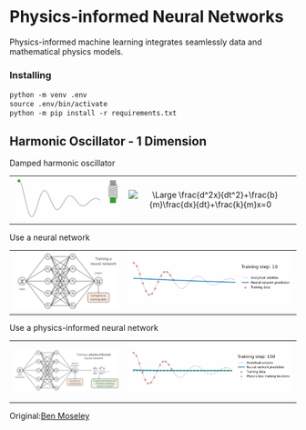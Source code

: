 # Physics-informed Neural Networks
Physics-informed machine learning integrates seamlessly data and mathematical physics models.

### Installing
```
python -m venv .env
source .env/bin/activate
python -m pip install -r requirements.txt
```

## Harmonic Oscillator - 1 Dimension

Damped harmonic oscillator

<div align="center">
  <table>
    <tr>
      <td align="center" valign="middle">
        <img src="src/03.Harmonic-oscillator/figures/oscillator.gif" width="350">
      </td>
      <td align="center" valign="middle">
          <img src="https://latex.codecogs.com/svg.latex?\Large&space;\dpi{150}\bg{white}\frac{d^2x}{dt^2}+\frac{b}{m}\frac{dx}{dt}+\frac{k}{m}x=0" alt="\Large \frac{d^2x}{dt^2}+\frac{b}{m}\frac{dx}{dt}+\frac{k}{m}x=0">
      </td>
    </tr>
  </table>
</div>

Use a neural network

<div align="center">
  <table>
    <tr>
      <td align="center" valign="middle">
        <img src="src/03.Harmonic-oscillator/figures/NeuralNetword.png" width="350">
      </td>
      <td align="center" valign="middle">
        <img src="src/03.Harmonic-oscillator/figures/nn1D.gif" width="550">
      </td>
    </tr>
  </table>
</div>

Use a physics-informed neural network

<div align="center">
  <table>
    <tr>
      <td align="center" valign="middle">
        <img src="src/03.Harmonic-oscillator/figures/Physics-informedNeuralNetword.png" width="350">
      </td>
      <td align="center" valign="middle">
        <img src="src/03.Harmonic-oscillator/figures/pinn1D.gif" width="550">
      </td>
    </tr>
  </table>
</div>


Original:[Ben Moseley](https://github.com/benmoseley)